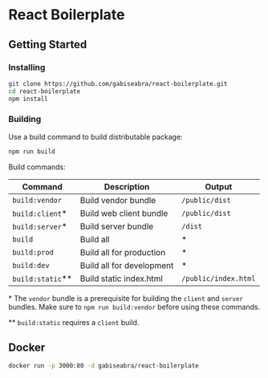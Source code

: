# React Boilerplate

## Getting Started

### Installing

```bash
git clone https://github.com/gabiseabra/react-boilerplate.git
cd react-boilerplate
npm install
```

### Building

Use a build command to build distributable package:

```bash
npm run build
```

Build commands:

| Command          | Description               | Output
|------------------|---------------------------|--------------------
| `build:vendor`   | Build vendor bundle       | `/public/dist`
| `build:client`*  | Build web client bundle   | `/public/dist`
| `build:server`*  | Build server bundle       | `/dist`
| `build`          | Build all                 | \*
| `build:prod`     | Build all for production  | \*
| `build:dev`      | Build all for development | \*
| `build:static`** | Build static index.html   | `/public/index.html`

\* The `vendor` bundle is a prerequisite for building the `client` and `server` bundles. Make sure to `npm run build:vendor` before using these commands.  

\*\* `build:static` requires a `client` build.

## Docker

```bash
docker run -p 3000:80 -d gabiseabra/react-boilerplate
```
